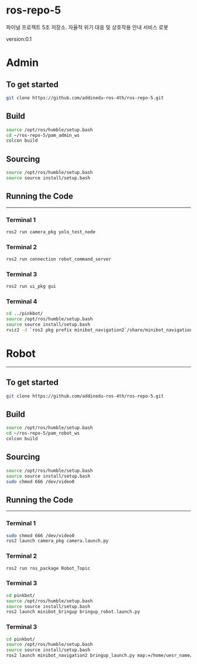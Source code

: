 # ros-repo-5
파이널 프로젝트 5조 저장소. 자율적 위기 대응 및 상호작용 안내 서비스 로봇

version:0.1


# Admin 
## To get started


```bash
git clone https://github.com/addinedu-ros-4th/ros-repo-5.git
```
## Build

```bash
source /opt/ros/humble/setup.bash
cd ~/ros-repo-5/pam_admin_ws
colcon build
```
## Sourcing

```bash
source /opt/ros/humble/setup.bash
source source install/setup.bash
```
## Running the Code
---
### Terminal 1
```bash
ros2 run camera_pkg yolo_test_node

```

### Terminal 2
```bash
ros2 run connection robot_command_server
```

### Terminal 3
```bash
ros2 run ui_pkg gui
```

### Terminal 4
```bash
cd ../pinkbot/
source /opt/ros/humble/setup.bash
source source install/setup.bash
rviz2 -d `ros2 pkg prefix minibot_navigation2`/share/minibot_navigation2/rviz/nav2_view.rviz
```


# Robot 
---
## To get started


```bash
git clone https://github.com/addinedu-ros-4th/ros-repo-5.git
```

## Build

```bash
source /opt/ros/humble/setup.bash
cd ~/ros-repo-5/pam_robot_ws
colcon build
```

## Sourcing

```bash
source /opt/ros/humble/setup.bash
source source install/setup.bash
sudo chmod 666 /dev/video0
```

## Running the Code
---
### Terminal 1
```bash
sudo chmod 666 /dev/video0
ros2 launch camera_pkg camera.launch.py

```

### Terminal 2
```bash
ros2 run ros_package Robot_Topic
```

### Terminal 3
```bash
cd pinkbot/
source /opt/ros/humble/setup.bash
source source install/setup.bash
ros2 launch minibot_bringup bringup_robot.launch.py
```

### Terminal 3
```bash
cd pinkbot/
source /opt/ros/humble/setup.bash
source source install/setup.bash
ros2 launch minibot_navigation2 bringup_launch.py map:=/home/uesr_name/map.yaml
```





